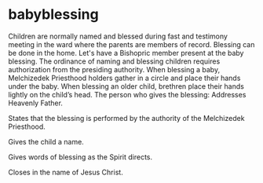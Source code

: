 # babyblessing

Children are normally named and blessed during fast and testimony meeting in the ward where the parents are members of record. Blessing can be done in the home. Let's have a Bishopric member present at the baby blessing. The ordinance of naming and blessing children requires authorization from the presiding authority.
When blessing a baby, Melchizedek Priesthood holders gather in a circle and place their hands under the baby. When blessing an older child, brethren place their hands lightly on the child’s head. The person who gives the blessing:
Addresses Heavenly Father.

States that the blessing is performed by the authority of the Melchizedek Priesthood.

Gives the child a name.

Gives words of blessing as the Spirit directs.

Closes in the name of Jesus Christ.

